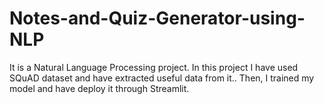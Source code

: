 # Notes-and-Quiz-Generator-using-NLP
It is a Natural Language Processing project. In this project I have used SQuAD dataset and have extracted useful data from it.. Then, I trained my model and have deploy it through Streamlit.
